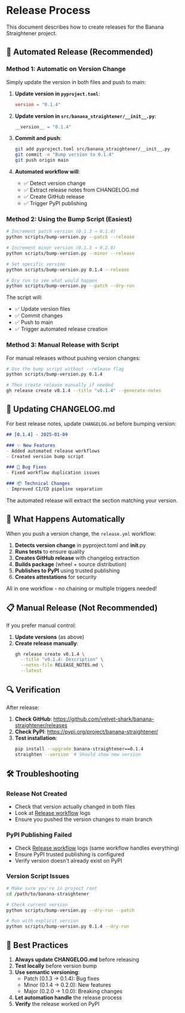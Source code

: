 # Release Process

This document describes how to create releases for the Banana Straightener project.

## 🤖 Automated Release (Recommended)

### Method 1: Automatic on Version Change

Simply update the version in both files and push to main:

1. **Update version in `pyproject.toml`**:
   ```toml
   version = "0.1.4"
   ```

2. **Update version in `src/banana_straightener/__init__.py`**:
   ```python
   __version__ = "0.1.4"
   ```

3. **Commit and push**:
   ```bash
   git add pyproject.toml src/banana_straightener/__init__.py
   git commit -m "Bump version to 0.1.4"
   git push origin main
   ```

4. **Automated workflow will**:
   - ✅ Detect version change
   - ✅ Extract release notes from CHANGELOG.md
   - ✅ Create GitHub release
   - ✅ Trigger PyPI publishing

### Method 2: Using the Bump Script (Easiest)

```bash
# Increment patch version (0.1.3 → 0.1.4)
python scripts/bump-version.py --patch --release

# Increment minor version (0.1.3 → 0.2.0)  
python scripts/bump-version.py --minor --release

# Set specific version
python scripts/bump-version.py 0.1.4 --release

# Dry run to see what would happen
python scripts/bump-version.py --patch --dry-run
```

The script will:
- ✅ Update version files
- ✅ Commit changes
- ✅ Push to main
- ✅ Trigger automated release creation

### Method 3: Manual Release with Script

For manual releases without pushing version changes:

```bash
# Use the bump script without --release flag
python scripts/bump-version.py 0.1.4

# Then create release manually if needed
gh release create v0.1.4 --title "v0.1.4" --generate-notes
```

## 📝 Updating CHANGELOG.md

For best release notes, update `CHANGELOG.md` before bumping version:

```markdown
## [0.1.4] - 2025-01-09

### ✨ New Features
- Added automated release workflows
- Created version bump script

### 🐛 Bug Fixes  
- Fixed workflow duplication issues

### 📦 Technical Changes
- Improved CI/CD pipeline separation
```

The automated release will extract the section matching your version.

## 🚀 What Happens Automatically

When you push a version change, the `release.yml` workflow:

1. **Detects version change** in pyproject.toml and __init__.py
2. **Runs tests** to ensure quality
3. **Creates GitHub release** with changelog extraction
4. **Builds package** (wheel + source distribution)  
5. **Publishes to PyPI** using trusted publishing
6. **Creates attestations** for security

All in one workflow - no chaining or multiple triggers needed!

## 📋 Manual Release (Not Recommended)

If you prefer manual control:

1. **Update versions** (as above)
2. **Create release manually**:
   ```bash
   gh release create v0.1.4 \
     --title "v0.1.4: Description" \
     --notes-file RELEASE_NOTES.md \
     --latest
   ```

## 🔍 Verification

After release:

1. **Check GitHub**: https://github.com/velvet-shark/banana-straightener/releases
2. **Check PyPI**: https://pypi.org/project/banana-straightener/
3. **Test installation**:
   ```bash
   pip install --upgrade banana-straightener==0.1.4
   straighten --version  # Should show new version
   ```

## 🛠 Troubleshooting

### Release Not Created
- Check that version actually changed in both files
- Look at [Release workflow](https://github.com/velvet-shark/banana-straightener/actions/workflows/release.yml) logs
- Ensure you pushed the version changes to main branch

### PyPI Publishing Failed
- Check [Release workflow](https://github.com/velvet-shark/banana-straightener/actions/workflows/release.yml) logs (same workflow handles everything)
- Ensure PyPI trusted publishing is configured
- Verify version doesn't already exist on PyPI

### Version Script Issues
```bash
# Make sure you're in project root
cd /path/to/banana-straightener

# Check current version
python scripts/bump-version.py --dry-run --patch

# Run with explicit version
python scripts/bump-version.py 0.1.4 --dry-run
```

## 🎯 Best Practices

1. **Always update CHANGELOG.md** before releasing
2. **Test locally** before version bump
3. **Use semantic versioning**: 
   - Patch (0.1.3 → 0.1.4): Bug fixes
   - Minor (0.1.4 → 0.2.0): New features
   - Major (0.2.0 → 1.0.0): Breaking changes
4. **Let automation handle** the release process
5. **Verify** the release worked on PyPI